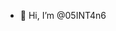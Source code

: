 - 👋 Hi, I’m @05INT4n6
<img src="">


<!---
05INT4n6/05INT4n6 is a ✨ special ✨ repository because its `README.md` (this file) appears on your GitHub profile.
You can click the Preview link to take a look at your changes.
--->
